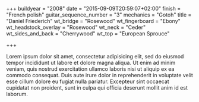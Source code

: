 +++
buildyear = "2008"
date = "2015-09-09T20:59:07+02:00"
finish = "French polish"
guitar_sequence_number = "3"
mechanics = "Gotoh"
title = "Daniel Friederich"
wt_bridge = "Rosewood"
wt_fingerboard = "Ebony"
wt_headstock_overlay = "Rosewood"
wt_neck = "Ceder"
wt_sides_and_back = "Cherrywood"
wt_top = "European Sprouce"

+++

Lorem ipsum dolor sit amet, consectetur adipisicing elit, sed do eiusmod
tempor incididunt ut labore et dolore magna aliqua. Ut enim ad minim veniam,
quis nostrud exercitation ullamco laboris nisi ut aliquip ex ea commodo
consequat. Duis aute irure dolor in reprehenderit in voluptate velit esse
cillum dolore eu fugiat nulla pariatur. Excepteur sint occaecat cupidatat non
proident, sunt in culpa qui officia deserunt mollit anim id est laborum.